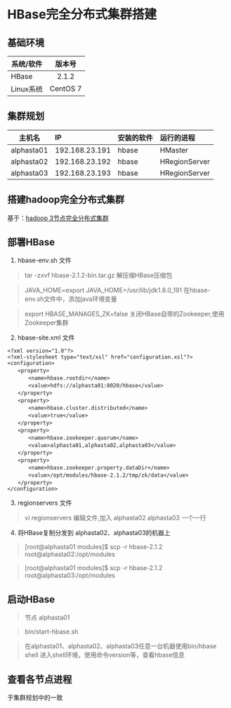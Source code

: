 # HBase完全分布式集群搭建

## 基础环境

系统/软件 | 版本号
-|:-:
HBase | 2.1.2
Linux系统 | CentOS 7

## 集群规划

主机名|IP |安装的软件|运行的进程
-|:-|:-|:-
alphasta01|192.168.23.191|hbase|HMaster
alphasta02|192.168.23.192|hbase|HRegionServer
alphasta03|192.168.23.193|hbase|HRegionServer


## 搭建hadoop完全分布式集群
基于：[hadoop 3节点完全分布式集群](https://github.com/temperrain/timberg/blob/master/md/bigdata/hadoop-qun3HA.md)

## 部署HBase   
1. hbase-env.sh 文件
> tar -zxvf hbase-2.1.2-bin.tar.gz                          解压缩HBase压缩包      

> JAVA_HOME=export JAVA_HOME=/usr/lib/jdk1.8.0_191          在hbase-env.sh文件中，添加java环境变量

> export  HBASE_MANAGES_ZK=false                            关闭HBase自带的Zookeeper,使用Zookeeper集群

2. hbase-site.xml 文件

```
<?xml version="1.0"?>
<?xml-stylesheet type="text/xsl" href="configuration.xsl"?>
<configuration>
　　<property> 
　　　　<name>hbase.rootdir</name> 
　　　　<value>hdfs://alphasta01:8020/hbase</value> 
　　</property> 
　　<property> 
　　　　<name>hbase.cluster.distributed</name> 
　　　　<value>true</value> 
　　</property> 
　　<property> 
　　　　<name>hbase.zookeeper.quorum</name> 
　　　　<value>alphasta01,alphasta02,alphasta03</value> 
　　</property> 
　　<property> 
　　　　<name>hbase.zookeeper.property.dataDir</name> 
　　　　<value>/opt/modules/hbase-2.1.2/tmp/zk/data</value> 
　　</property>
</configuration>
```

3. regionservers 文件

> vi   regionservers           编辑文件,加入 alphasta02 alphasta03 一个一行

4. 将HBase复制分发到 alphasta02、alphasta03的机器上

> [root@alphasta01 modules]$ scp -r hbase-2.1.2 root@alphasta02:/opt/modules

> [root@alphasta01 modules]$ scp -r hbase-2.1.2 root@alphasta03:/opt/modules 


## 启动HBase

> 节点 alphasta01

> bin/start-hbase.sh 

> 在alphasta01、alphasta02、alphasta03任意一台机器使用bin/hbase shell 进入shell环境，使用命令version等，查看hbase信息

## 查看各节点进程

于集群规划中的一致
